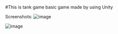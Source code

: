 #This is tank game basic game made by using Unity 

Screenshots:
![image](https://github.com/KartikVhonale/My_Unity_Project1/assets/98228313/60f75c9f-61bb-4209-bf65-7d45b5698a4f)

![image](https://github.com/KartikVhonale/My_Unity_Project1/assets/98228313/b18a9f45-4cde-4c6d-a848-0259e367ba34)

